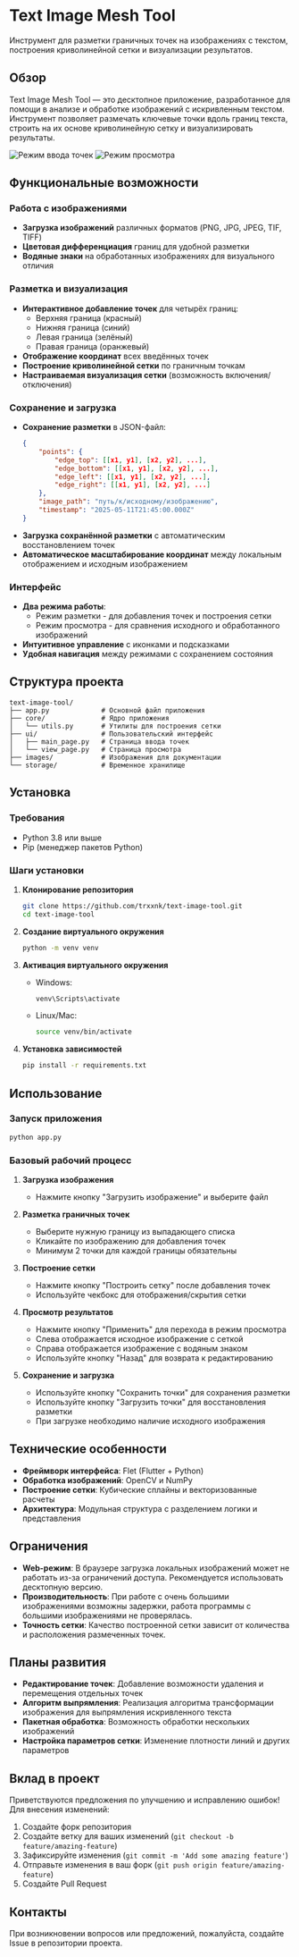 # Text Image Mesh Tool

Инструмент для разметки граничных точек на изображениях с текстом, построения криволинейной сетки и визуализации результатов.

## Обзор

Text Image Mesh Tool — это десктопное приложение, разработанное для помощи в анализе и обработке изображений с искривленным текстом. Инструмент позволяет размечать ключевые точки вдоль границ текста, строить на их основе криволинейную сетку и визуализировать результаты.

![Режим ввода точек](./images/input_mode.png)
![Режим просмотра](./images/view_mode.png)

## Функциональные возможности

### Работа с изображениями
- **Загрузка изображений** различных форматов (PNG, JPG, JPEG, TIF, TIFF)
- **Цветовая дифференциация** границ для удобной разметки
- **Водяные знаки** на обработанных изображениях для визуального отличия

### Разметка и визуализация
- **Интерактивное добавление точек** для четырёх границ:
  - Верхняя граница (красный)
  - Нижняя граница (синий) 
  - Левая граница (зелёный)
  - Правая граница (оранжевый)
- **Отображение координат** всех введённых точек
- **Построение криволинейной сетки** по граничным точкам
- **Настраиваемая визуализация сетки** (возможность включения/отключения)

### Сохранение и загрузка
- **Сохранение разметки** в JSON-файл:
  ```json
  {
      "points": {
          "edge_top": [[x1, y1], [x2, y2], ...],
          "edge_bottom": [[x1, y1], [x2, y2], ...],
          "edge_left": [[x1, y1], [x2, y2], ...],
          "edge_right": [[x1, y1], [x2, y2], ...]
      },
      "image_path": "путь/к/исходному/изображению",
      "timestamp": "2025-05-11T21:45:00.000Z"
  }
  ```
- **Загрузка сохранённой разметки** с автоматическим восстановлением точек
- **Автоматическое масштабирование координат** между локальным отображением и исходным изображением

### Интерфейс
- **Два режима работы**:
  - Режим разметки - для добавления точек и построения сетки
  - Режим просмотра - для сравнения исходного и обработанного изображений
- **Интуитивное управление** с иконками и подсказками
- **Удобная навигация** между режимами с сохранением состояния

## Структура проекта

```
text-image-tool/
├── app.py             # Основной файл приложения
├── core/              # Ядро приложения
│   └── utils.py       # Утилиты для построения сетки
├── ui/                # Пользовательский интерфейс
│   ├── main_page.py   # Страница ввода точек
│   └── view_page.py   # Страница просмотра
├── images/            # Изображения для документации
└── storage/           # Временное хранилище
```

## Установка

### Требования
- Python 3.8 или выше
- Pip (менеджер пакетов Python)

### Шаги установки

1. **Клонирование репозитория**
   ```bash
   git clone https://github.com/trxxnk/text-image-tool.git
   cd text-image-tool
   ```

2. **Создание виртуального окружения**
   ```bash
   python -m venv venv
   ```

3. **Активация виртуального окружения**
   - Windows:
     ```bash
     venv\Scripts\activate
     ```
   - Linux/Mac:
     ```bash
     source venv/bin/activate
     ```

4. **Установка зависимостей**
   ```bash
   pip install -r requirements.txt
   ```

## Использование

### Запуск приложения
```bash
python app.py
```

### Базовый рабочий процесс

1. **Загрузка изображения**
   - Нажмите кнопку "Загрузить изображение" и выберите файл

2. **Разметка граничных точек**
   - Выберите нужную границу из выпадающего списка
   - Кликайте по изображению для добавления точек
   - Минимум 2 точки для каждой границы обязательны

3. **Построение сетки**
   - Нажмите кнопку "Построить сетку" после добавления точек
   - Используйте чекбокс для отображения/скрытия сетки

4. **Просмотр результатов**
   - Нажмите кнопку "Применить" для перехода в режим просмотра
   - Слева отображается исходное изображение с сеткой
   - Справа отображается изображение с водяным знаком
   - Используйте кнопку "Назад" для возврата к редактированию

5. **Сохранение и загрузка**
   - Используйте кнопку "Сохранить точки" для сохранения разметки
   - Используйте кнопку "Загрузить точки" для восстановления разметки
   - При загрузке необходимо наличие исходного изображения

## Технические особенности

- **Фреймворк интерфейса**: Flet (Flutter + Python)
- **Обработка изображений**: OpenCV и NumPy
- **Построение сетки**: Кубические сплайны и векторизованные расчеты
- **Архитектура**: Модульная структура с разделением логики и представления

## Ограничения

- **Web-режим**: В браузере загрузка локальных изображений может не работать из-за ограничений доступа. Рекомендуется использовать десктопную версию.
- **Производительность**: При работе с очень большими изображениями возможны задержки, работа программы с большими изображениями не проверялась.
- **Точность сетки**: Качество построенной сетки зависит от количества и расположения размеченных точек.

## Планы развития

- **Редактирование точек**: Добавление возможности удаления и перемещения отдельных точек
- **Алгоритм выпрямления**: Реализация алгоритма трансформации изображения для выпрямления искривленного текста
- **Пакетная обработка**: Возможность обработки нескольких изображений
- **Настройка параметров сетки**: Изменение плотности линий и других параметров

## Вклад в проект

Приветствуются предложения по улучшению и исправлению ошибок! Для внесения изменений:
1. Создайте форк репозитория
2. Создайте ветку для ваших изменений (`git checkout -b feature/amazing-feature`)
3. Зафиксируйте изменения (`git commit -m 'Add some amazing feature'`)
4. Отправьте изменения в ваш форк (`git push origin feature/amazing-feature`)
5. Создайте Pull Request

## Контакты

При возникновении вопросов или предложений, пожалуйста, создайте Issue в репозитории проекта. 